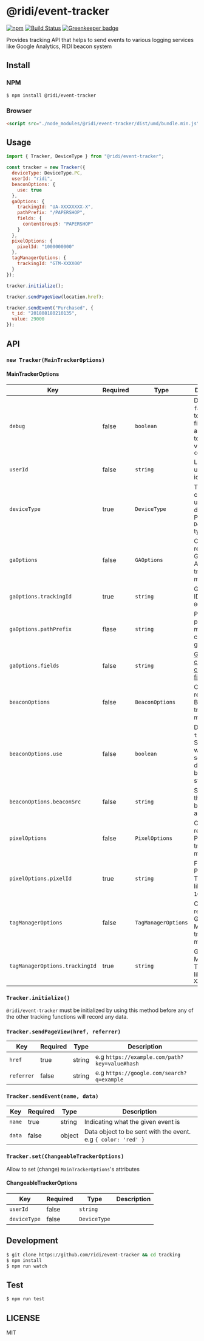 # @ridi/event-tracker

[![npm](https://img.shields.io/npm/v/@ridi/event-tracker.svg)](https://www.npmjs.com/package/@ridi/event-tracker)
[![Build Status](https://travis-ci.com/ridi/event-tracker.svg?branch=master)](https://travis-ci.com/ridi/event-tracker)
[![Greenkeeper badge](https://badges.greenkeeper.io/ridi/event-tracker.svg)](https://greenkeeper.io/)

Provides tracking API that helps to send events to various logging services like Google Analytics, RIDI beacon system

## Install

### NPM

```bash
$ npm install @ridi/event-tracker
```

### Browser

```html
<script src="./node_modules/@ridi/event-tracker/dist/umd/bundle.min.js"></script>
```

## Usage

```javascript
import { Tracker, DeviceType } from "@ridi/event-tracker";

const tracker = new Tracker({
  deviceType: DeviceType.PC,
  userId: "ridi",
  beaconOptions: {
    use: true
  },
  gaOptions: {
    trackingId: "UA-XXXXXXXX-X",
    pathPrefix: "/PAPERSHOP",
    fields: {
      contentGroup5: "PAPERSHOP"
    }
  },
  pixelOptions: {
    pixelId: "1000000000"
  },
  tagManagerOptions: {
    trackingId: "GTM-XXXX00"
  }
});

tracker.initialize();

tracker.sendPageView(location.href);

tracker.sendEvent("Purchased", {
  t_id: "201808180210135",
  value: 29000
});
```

## API

### `new Tracker(MainTrackerOptions)`

#### MainTrackerOptions

| Key                            | Required | Type                | Description                                                                                                                     |
| ------------------------------ | -------- | ------------------- | ------------------------------------------------------------------------------------------------------------------------------- |
| `debug`                        | false    | `boolean`           | Defaults to `false` If set to `true`, All fired events are logged to browser via `console.log`                                  |
| `userId`                       | false    | `string`            | Logged user's identifier.                                                                                                       |
| `deviceType`                   | true     | `DeviceType`        | Type of connected user's device. Please refer `DeviceType` type                                                                 |
| `gaOptions`                    | false    | `GAOptions`         | Options related with Google Analytics tracking module                                                                           |
| `gaOptions.trackingId`         | true     | `string`            | GA Tracking ID like `UA-000000-01`.                                                                                             |
| `gaOptions.pathPrefix`         | flase    | `string`            | Pathname prefix for manual content grouping.                                                                                    |
| `gaOptions.fields`             | false    | `string`            | [GA configurable create only fields.](https://developers.google.com/analytics/devguides/collection/analyticsjs/field-reference) |
| `beaconOptions`                | false    | `BeaconOptions`     | Options related with Beacon tracking module                                                                                     |
| `beaconOptions.use`            | false    | `boolean`           | Defaults to `true`, Specifies whether to send log data to beacon system                                                         |
| `beaconOptions.beaconSrc`      | false    | `string`            | Source of the image to be used as a beacon                                                                                      |
| `pixelOptions`                 | false    | `PixelOptions`      | Options related with Pixel tracking module                                                                                      |
| `pixelOptions.pixelId`         | true     | `string`            | Facebook Pixel Tracking ID like `1000000000`.                                                                                   |
| `tagManagerOptions`            | false    | `TagManagerOptions` | Options related with Google Tag Manager tracking module                                                                         |
| `tagManagerOptions.trackingId` | true     | `string`            | Google Tag Manager Tracking ID like `GTM-XXXX00`                                                                                |

### `Tracker.initialize()`

`@ridi/event-tracker` must be initialized by using this method before any of the other tracking functions will record any data.

### `Tracker.sendPageView(href, referrer)`

| Key        | Required | Type   | Description                                   |
| ---------- | -------- | ------ | --------------------------------------------- |
| `href`     | true     | string | e.g `https://example.com/path?key=value#hash` |
| `referrer` | false    | string | e.g `https://google.com/search?q=example`     |

### `Tracker.sendEvent(name, data)`

| Key    | Required | Type   | Description                                                   |
| ------ | -------- | ------ | ------------------------------------------------------------- |
| `name` | true     | string | Indicating what the given event is                            |
| `data` | false    | object | Data object to be sent with the event. e.g `{ color: 'red' }` |

### `Tracker.set(ChangeableTrackerOptions)`

Allow to set (change) `MainTrackerOptions`'s attributes

#### ChangeableTrackerOptions

| Key          | Required | Type         | Description |
| ------------ | -------- | ------------ | ----------- |
| `userId`     | false    | `string`     |             |
| `deviceType` | false    | `DeviceType` |             |

## Development

```bash
$ git clone https://github.com/ridi/event-tracker && cd tracking
$ npm install
$ npm run watch
```

## Test

```bash
$ npm run test
```

## LICENSE

MIT
